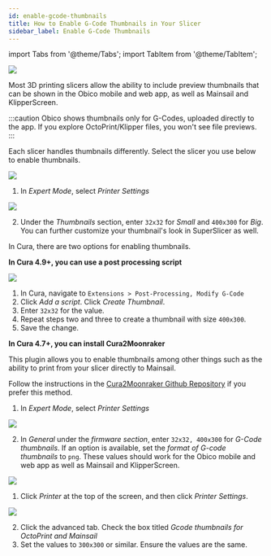 ```yaml
---
id: enable-gcode-thumbnails
title: How to Enable G-Code Thumbnails in Your Slicer
sidebar_label: Enable G-Code Thumbnails
---
```

import Tabs from '@theme/Tabs';
import TabItem from '@theme/TabItem';

![](/img/user-guides/gcode-thumbnails/obico-gcode-thumbnails.png)

Most 3D printing slicers allow the ability to include preview thumbnails that can be shown in the Obico mobile and web app, as well as Mainsail and KlipperScreen.

:::caution
Obico shows thumbnails only for G-Codes, uploaded directly to the app. If you explore OctoPrint/Klipper files, you won't see file previews.
:::

Each slicer handles thumbnails differently. Select the slicer you use below to enable thumbnails.

<Tabs groupId="operating-systems">
  <TabItem value="Prusa" label="Prusa Slicer (2.3.0+)">

![](/img/user-guides/gcode-thumbnails/prusa-slicer-1.png)

1. In *Expert Mode*, select *Printer Settings*

![](/img/user-guides/gcode-thumbnails/prusa-slicer-thumbnail.png)


2. Under the *Thumbnails* section, enter `32x32` for *Small* and `400x300` for *Big*. You can further customize your thumbnail's look in SuperSlicer as well.


  </TabItem>
  <TabItem value="Cura" label="Cura">

In Cura, there are two options for enabling thumbnails.

**In Cura 4.9+, you can use a post processing script**

![](/img/user-guides/gcode-thumbnails/cura-post-process.png)

1. In Cura, navigate to `Extensions > Post-Processing, Modify G-Code`
2. Click *Add a script*. Click *Create Thumbnail*.
3. Enter `32x32` for the value.
4. Repeat steps two and three to create a thumbnail with size `400x300`.
5. Save the change.

**In Cura 4.7+, you can install Cura2Moonraker**

This plugin allows you to enable thumbnails among other things such as the ability to print from your slicer directly to Mainsail.

Follow the instructions in the [Cura2Moonraker Github Repository](https://github.com/emtrax-ltd/Cura2MoonrakerPlugin) if you prefer this method.


  </TabItem>
  <TabItem value="SuperSlicer" label="Super Slicer">

1. In *Expert Mode*, select *Printer Settings*

![](/img/user-guides/gcode-thumbnails/super-slicer-thumbnails.png)


2. In *General* under the *firmware section*, enter `32x32, 400x300` for *G-Code thumbnails*. If an option is available, set the *format of G-code thumbnails* to `png`. These values should work for the Obico mobile and web app as well as Mainsail and KlipperScreen.



  </TabItem>
  <TabItem value="ideamaker" label="ideaMaker">

![](/img/user-guides/gcode-thumbnails/ideamaker-thumbnails.png)

1. Click *Printer* at the top of the screen, and then click *Printer Settings*.

![](/img/user-guides/gcode-thumbnails/ideamaker-thumbnails-1.png)

2. Click the advanced tab. Check the box titled *Gcode thumbnails for OctoPrint and Mainsail*
3. Set the values to `300x300` or similar. Ensure the values are the same.




  </TabItem>
</Tabs>
